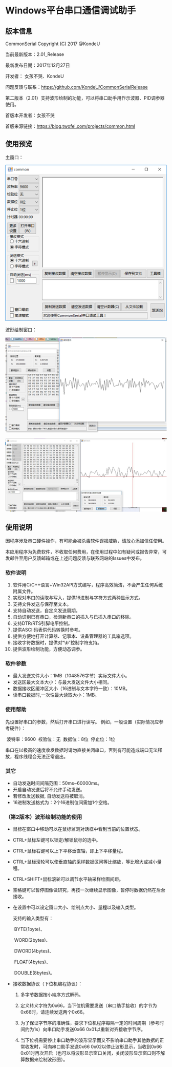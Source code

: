 # Windows平台串口通信调试助手

## 版本信息

CommonSerial Copyright (C)  2017 @KondeU

当前最新版本：2.01_Release

最新发布日期：2017年12月27日

开发者：	女孩不哭、KondeU

问题反馈与联系：https://github.com/KondeU/CommonSerialRelease

第二版本（2.01）支持波形绘制的功能，可以将串口助手用作示波器、PID调参器使用。

首版本开发者：女孩不哭

首版来源链接：https://blog.twofei.com/projects/common.html

## 使用预览

主窗口：

![Main.png](./Pics/Main.png)

波形绘制窗口：

![Waveform](./Pics/Waveform.png)

![WaveformShow](./Pics/WaveformShow.png)

## 使用说明

因程序涉及串口硬件操作，有可能会被杀毒软件误报威胁，请放心添加信任使用。

本应用程序为免费软件，不收取任何费用，在使用过程中如有疑问或报告异常，可发邮件至用户反馈邮箱或在上述问题反馈与联系网站的Issues中发布。

### 软件说明

1. 软件用C/C++语言+Win32API方式编写，程序高效简洁，不会产生任何系统附属文件。
2. 实现对串口的读取与写入，提供16进制与字符方式两种显示方式。
3. 支持文件发送与保存至文本。
4. 支持自动发送，自定义发送周期。
5. 自动识别已有串口，检测新串口的插入与已插入串口的移除。
6. 支持DTR/RTS引脚电平控制。
7. 提供ASCII码表供代码转换时参考。
8. 提供方便地打开计算器、记事本、设备管理器的工具箱选项。
9. 接收字符数据时，提供对“\b”控制字符支持。
10. 提供波形绘制功能，方便动态调参。

### 软件参数

- 最大发送文件大小：1MB（1048576字节）实际文件大小。
- 发送区最大文本大小：与最大发送文件大小相同。
- 数据接收区缓冲区大小（16进制与文本字符一致）：10MB。
- 读串口数据时,一次性最大读取大小：1MB。

### 使用帮助

先设置好串口的参数，然后打开串口进行读写。
例如，一般设置（实际情况应参考硬件）：

​	波特率：9600
​	校验位：无
​	数据位：8位
​	停止位：1位

串口在以极高的速度收发数据时请勿直接关闭串口，否则有可能造成端口无法释放，程序线程会无法正常退出。

### 其它

- 自动发送时间间隔范围：50ms~60000ms。
- 开启自动发送后将不允许手动发送。
- 若修改发送数据, 自动发送将被取消。
- 16进制发送格式为：2个16进制位间需加1个空格。

### （第2版本）波形绘制功能的使用

- 鼠标在窗口中移动可以在鼠标监测对话框中看到当前的位置状态。
- CTRL+鼠标左键可以锁定/解锁鼠标的选中。
- CTRL+鼠标右键可以上下平移垂直轴，即上下平移量程。
- CTRL+鼠标滚轮可以使垂直轴的采样数据区间等比缩放，等比增大或减小量程。
- CTRL+SHIFT+鼠标滚轮可以调节水平轴采样绘图间距。
- 空格键可以暂停图像做研究，再按一次继续显示图像，暂停时数据仍然在后台接收。


- 在设置中可以设定窗口大小、绘制点大小、量程以及输入类型。

  支持的输入类型有：

  ​	BYTE(1byte)、

  ​	WORD(2bytes)、

  ​	DWORD(4bytes)、

  ​	FLOAT(4bytes)、

  ​	DOUBLE(8bytes)。


- 接收数据协议（下位机编程协议）：

  1. 多字节数据按小端序方式解码。

  2. 定义转义字符为0x66，当下位机需要发送（串口助手接收）的字节为0x66时，请连续发送两个0x66。

  3. 为了保证字节序的准确性，要求下位机程序每隔一定的时间周期（参考时间约为1s）向串口助手发送0x66 0x01以重新对齐接收字节序。

  4. 当下位机需要停止串口助手的波形显示而又不影响串口助手其他数据的正常收发时，可向串口助手发送0x66 0x02以停止波形显示，当收到0x66 0x01时再次开启（也可以将波形显示窗口关闭，关闭波形显示窗口则不解算数据来绘制波形图）。

